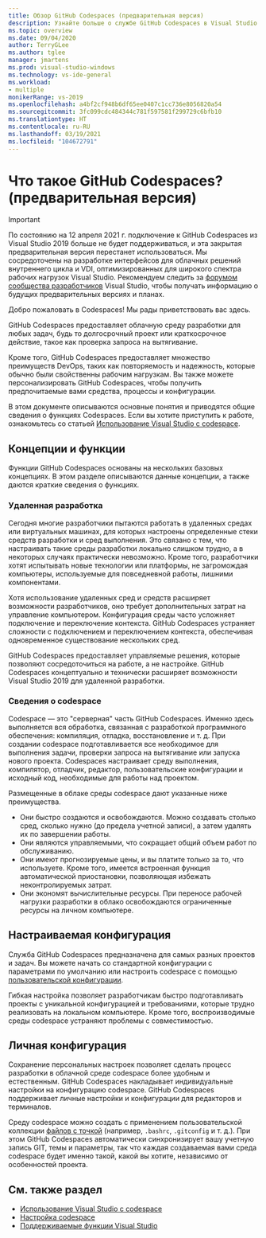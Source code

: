 ```yaml
---
title: Обзор GitHub Codespaces (предварительная версия)
description: Узнайте больше о службе GitHub Codespaces в Visual Studio и о том, как она может помочь расширить среду разработки в облаке.
ms.topic: overview
ms.date: 09/04/2020
author: TerryGLee
ms.author: tglee
manager: jmartens
ms.prod: visual-studio-windows
ms.technology: vs-ide-general
ms.workload:
- multiple
monikerRange: vs-2019
ms.openlocfilehash: a4bf2cf948b6df65ee0407c1cc736e8056820a54
ms.sourcegitcommit: 3fc099cdc484344c781f597581f299729c6bfb10
ms.translationtype: HT
ms.contentlocale: ru-RU
ms.lasthandoff: 03/19/2021
ms.locfileid: "104672791"
---
```

# <a name="what-is-github-codespaces-preview"></a>Что такое GitHub Codespaces? (предварительная версия)

> [!Important] 
> По состоянию на 12 апреля 2021 г. подключение к GitHub Codespaces из Visual Studio 2019 больше не будет поддерживаться, и эта закрытая предварительная версия перестанет использоваться. Мы сосредоточены на разработке интерфейсов для облачных решений внутреннего цикла и VDI, оптимизированных для широкого спектра рабочих нагрузок Visual Studio. Рекомендуем следить за [форумом сообщества разработчиков](https://developercommunity.visualstudio.com/home) Visual Studio, чтобы получать информацию о будущих предварительных версиях и планах. 

Добро пожаловать в Codespaces! Мы рады приветствовать вас здесь.

GitHub Codespaces предоставляет облачную среду разработки для любых задач, будь то долгосрочный проект или краткосрочное действие, такое как проверка запроса на вытягивание.

Кроме того, GitHub Codespaces предоставляет множество преимуществ DevOps, таких как повторяемость и надежность, которые обычно были свойственны рабочим нагрузкам. Вы также можете персонализировать GitHub Codespaces, чтобы получить предпочитаемые вами средства, процессы и конфигурации.

В этом документе описываются основные понятия и приводятся общие сведения о функциях Codespaces. Если вы хотите приступить к работе, ознакомьтесь со статьей [Использование Visual Studio с codespace](use-visual-studio-with-codespaces.md).

## <a name="concepts-and-features"></a>Концепции и функции

Функции GitHub Codespaces основаны на нескольких базовых концепциях. В этом разделе описываются данные концепции, а также даются краткие сведения о функциях.

### <a name="remote-development"></a>Удаленная разработка

Сегодня многие разработчики пытаются работать в удаленных средах или виртуальных машинах, для которых настроены определенные стеки средств разработки и сред выполнения. Это связано с тем, что настраивать такие среды разработки локально слишком трудно, а в некоторых случаях практически невозможно. Кроме того, разработчики хотят испытывать новые технологии или платформы, не загромождая компьютеры, используемые для повседневной работы, лишними компонентами.

Хотя использование удаленных сред и средств расширяет возможности разработчиков, оно требует дополнительных затрат на управление компьютером. Конфигурация среды часто усложняет подключение и переключение контекста. GitHub Codespaces устраняет сложности с подключением и переключением контекста, обеспечивая одновременное существование нескольких сред. 

GitHub Codespaces предоставляет управляемые решения, которые позволяют сосредоточиться на работе, а не настройке. GitHub Codespaces концептуально и технически расширяет возможности Visual Studio 2019 для удаленной разработки. 

### <a name="about-codespaces"></a>Сведения о codespace

Codespace — это "серверная" часть GitHub Codespaces. Именно здесь выполняется вся обработка, связанная с разработкой программного обеспечения: компиляция, отладка, восстановление и т. д. При создании codespace подготавливается все необходимое для выполнения задачи, проверки запроса на вытягивание или запуска нового проекта. Codespaces настраивает среду выполнения, компилятор, отладчик, редактор, пользовательские конфигурации и исходный код, необходимые для работы над проектом.

Размещенные в облаке среды codespace дают указанные ниже преимущества.

- Они быстро создаются и освобождаются. Можно создавать столько сред, сколько нужно (до предела учетной записи), а затем удалять их по завершении работы.
- Они являются управляемыми, что сокращает общий объем работ по обслуживанию.
- Они имеют прогнозируемые цены, и вы платите только за то, что используете. Кроме того, имеется встроенная функция автоматической приостановки, позволяющая избежать неконтролируемых затрат.
- Они экономят вычислительные ресурсы. При переносе рабочей нагрузки разработки в облако освобождаются ограниченные ресурсы на личном компьютере.

## <a name="custom-configuration"></a>Настраиваемая конфигурация

Служба GitHub Codespaces предназначена для самых разных проектов и задач. Вы можете начать со стандартной конфигурации с параметрами по умолчанию или настроить codespace с помощью [пользовательской конфигурации](customize-codespaces.md).

Гибкая настройка позволяет разработчикам быстро подготавливать проекты с уникальной конфигурацией и требованиями, которые трудно реализовать на локальном компьютере. Кроме того, воспроизводимые среды codespace устраняют проблемы с совместимостью.

## <a name="personal-configuration"></a>Личная конфигурация

Сохранение персональных настроек позволяет сделать процесс разработки в облачной среде codespace более удобным и естественным. GitHub Codespaces накладывает индивидуальные настройки на конфигурацию codespace. GitHub Codespaces поддерживает личные настройки и конфигурации для редакторов и терминалов.

Среду codespace можно создать с применением пользовательской коллекции [файлов с точкой](https://docs.github.com/github/developing-online-with-codespaces/personalizing-codespaces-for-your-account) (например, `.bashrc`, `.gitconfig` и т. д.). При этом GitHub Codespaces автоматически синхронизирует вашу учетную запись GIT, темы и параметры, так что каждая создаваемая вами среда codespace будет именно такой, какой вы хотите, независимо от особенностей проекта.

## <a name="see-also"></a>См. также раздел

* [Использование Visual Studio с codespace](use-visual-studio-with-codespaces.md)
* [Настройка codespace](customize-codespaces.md)
* [Поддерживаемые функции Visual Studio](supported-features-codespaces.md)
